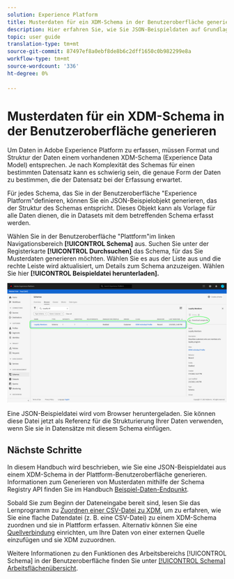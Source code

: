 ```yaml
---
solution: Experience Platform
title: Musterdaten für ein XDM-Schema in der Benutzeroberfläche generieren
description: Hier erfahren Sie, wie Sie JSON-Beispieldaten auf Grundlage eines vorhandenen Schemas in der Adobe Experience Platform-Benutzeroberfläche generieren.
topic: user guide
translation-type: tm+mt
source-git-commit: 87497ef8a0ebf8de8b6c2dff1650c0b982299e8a
workflow-type: tm+mt
source-wordcount: '336'
ht-degree: 0%

---
```



# Musterdaten für ein XDM-Schema in der Benutzeroberfläche generieren

Um Daten in Adobe Experience Platform zu erfassen, müssen Format und Struktur der Daten einem vorhandenen XDM-Schema (Experience Data Model) entsprechen. Je nach Komplexität des Schemas für einen bestimmten Datensatz kann es schwierig sein, die genaue Form der Daten zu bestimmen, die der Datensatz bei der Erfassung erwartet.

Für jedes Schema, das Sie in der Benutzeroberfläche &quot;Experience Platform&quot;definieren, können Sie ein JSON-Beispielobjekt generieren, das der Struktur des Schemas entspricht. Dieses Objekt kann als Vorlage für alle Daten dienen, die in Datasets mit dem betreffenden Schema erfasst werden.

Wählen Sie in der Benutzeroberfläche &quot;Plattform&quot;im linken Navigationsbereich **[!UICONTROL Schema]** aus. Suchen Sie unter der Registerkarte **[!UICONTROL Durchsuchen]** das Schema, für das Sie Musterdaten generieren möchten. Wählen Sie es aus der Liste aus und die rechte Leiste wird aktualisiert, um Details zum Schema anzuzeigen. Wählen Sie hier **[!UICONTROL Beispieldatei herunterladen].**

![](../images/ui/sample/sample-data.png)

Eine JSON-Beispieldatei wird vom Browser heruntergeladen. Sie können diese Datei jetzt als Referenz für die Strukturierung Ihrer Daten verwenden, wenn Sie sie in Datensätze mit diesem Schema einfügen.

## Nächste Schritte

In diesem Handbuch wird beschrieben, wie Sie eine JSON-Beispieldatei aus einem XDM-Schema in der Plattform-Benutzeroberfläche generieren. Informationen zum Generieren von Musterdaten mithilfe der Schema Registry API finden Sie im Handbuch [Beispiel-Daten-Endpunkt](../api/sample-data.md).

Sobald Sie zum Beginn der Dateneingabe bereit sind, lesen Sie das Lernprogramm zu [Zuordnen einer CSV-Datei zu XDM](../../ingestion/tutorials/map-a-csv-file.md), um zu erfahren, wie Sie eine flache Datendatei (z. B. eine CSV-Datei) zu einem XDM-Schema zuordnen und sie in Plattform erfassen. Alternativ können Sie eine [Quellverbindung](../../sources/home.md) einrichten, um Ihre Daten von einer externen Quelle einzufügen und sie XDM zuzuordnen.

Weitere Informationen zu den Funktionen des Arbeitsbereichs [!UICONTROL Schema] in der Benutzeroberfläche finden Sie unter [[!UICONTROL Schema] Arbeitsflächenübersicht](./overview.md).